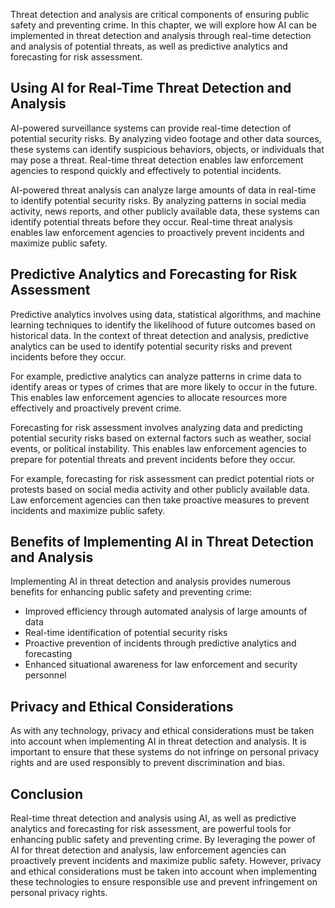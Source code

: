 
Threat detection and analysis are critical components of ensuring public safety and preventing crime. In this chapter, we will explore how AI can be implemented in threat detection and analysis through real-time detection and analysis of potential threats, as well as predictive analytics and forecasting for risk assessment.

Using AI for Real-Time Threat Detection and Analysis
----------------------------------------------------

AI-powered surveillance systems can provide real-time detection of potential security risks. By analyzing video footage and other data sources, these systems can identify suspicious behaviors, objects, or individuals that may pose a threat. Real-time threat detection enables law enforcement agencies to respond quickly and effectively to potential incidents.

AI-powered threat analysis can analyze large amounts of data in real-time to identify potential security risks. By analyzing patterns in social media activity, news reports, and other publicly available data, these systems can identify potential threats before they occur. Real-time threat analysis enables law enforcement agencies to proactively prevent incidents and maximize public safety.

Predictive Analytics and Forecasting for Risk Assessment
--------------------------------------------------------

Predictive analytics involves using data, statistical algorithms, and machine learning techniques to identify the likelihood of future outcomes based on historical data. In the context of threat detection and analysis, predictive analytics can be used to identify potential security risks and prevent incidents before they occur.

For example, predictive analytics can analyze patterns in crime data to identify areas or types of crimes that are more likely to occur in the future. This enables law enforcement agencies to allocate resources more effectively and proactively prevent crime.

Forecasting for risk assessment involves analyzing data and predicting potential security risks based on external factors such as weather, social events, or political instability. This enables law enforcement agencies to prepare for potential threats and prevent incidents before they occur.

For example, forecasting for risk assessment can predict potential riots or protests based on social media activity and other publicly available data. Law enforcement agencies can then take proactive measures to prevent incidents and maximize public safety.

Benefits of Implementing AI in Threat Detection and Analysis
------------------------------------------------------------

Implementing AI in threat detection and analysis provides numerous benefits for enhancing public safety and preventing crime:

* Improved efficiency through automated analysis of large amounts of data
* Real-time identification of potential security risks
* Proactive prevention of incidents through predictive analytics and forecasting
* Enhanced situational awareness for law enforcement and security personnel

Privacy and Ethical Considerations
----------------------------------

As with any technology, privacy and ethical considerations must be taken into account when implementing AI in threat detection and analysis. It is important to ensure that these systems do not infringe on personal privacy rights and are used responsibly to prevent discrimination and bias.

Conclusion
----------

Real-time threat detection and analysis using AI, as well as predictive analytics and forecasting for risk assessment, are powerful tools for enhancing public safety and preventing crime. By leveraging the power of AI for threat detection and analysis, law enforcement agencies can proactively prevent incidents and maximize public safety. However, privacy and ethical considerations must be taken into account when implementing these technologies to ensure responsible use and prevent infringement on personal privacy rights.
